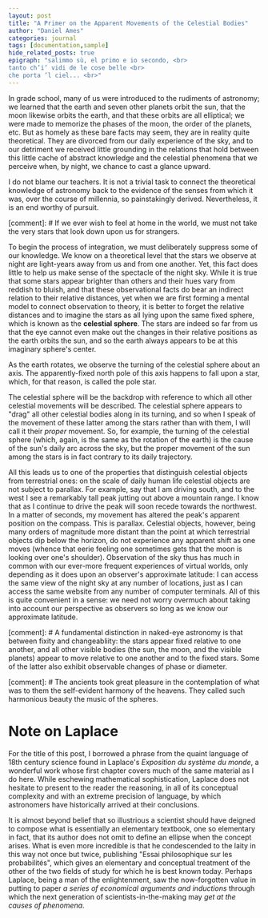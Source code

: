 ```yaml
---
layout: post
title: "A Primer on the Apparent Movements of the Celestial Bodies"
author: "Daniel Ames"
categories: journal
tags: [documentation,sample]
hide_related_posts: true
epigraph: "salimmo sù, el primo e io secondo, <br>
tanto ch’i’ vidi de le cose belle <br>
che porta ’l ciel... <br>"
---
```


In grade school, many of us were introduced to the rudiments of astronomy; we learned that the earth and seven other planets orbit the sun, that the moon likewise orbits the earth, and that these orbits are all elliptical; we were made to memorize the phases of the moon, the order of the planets, etc. But as homely as these bare facts may seem, they are in reality quite theoretical. They are divorced from our daily experience of the sky, and to our detriment we received little grounding in the relations that hold between this little cache of abstract knowledge and the celestial phenomena that we perceive when, by night, we chance to cast a glance upward.

I do not blame our teachers. It is not a trivial task to connect the theoretical knowledge of astronomy back to the evidence of the senses from which it was, over the course of millennia, so painstakingly derived. Nevertheless, it is an end worthy of pursuit. 

[comment]: # If we ever wish to feel at home in the world, we must not take the very stars that look down upon us for strangers. 



To begin the process of integration, we must deliberately suppress some of our knowledge. We know on a theoretical level that the stars we observe at night are light-years away from us and from one another. Yet, this fact does little to help us make sense of the spectacle of the night sky. While it is true that some stars appear brighter than others and their hues vary from reddish to bluish, and that these observational facts do bear an indirect relation to their relative distances, yet when we are first forming a mental model to connect observation to theory, it is better to forget the relative distances and to imagine the stars as all lying upon the same fixed sphere, which is known as the __celestial sphere__. The stars are indeed so far from us that the eye cannot even make out the changes in their relative positions as the earth orbits the sun, and so the earth always appears to be at this imaginary sphere's center. 

As the earth rotates, we observe the turning of the celestial sphere about an axis. The apparently-fixed north pole of this axis happens to fall upon a star, which, for that reason, is called the pole star.

The celestial sphere will be the backdrop with reference to which all other celestial movements will be described. The celestial sphere appears to "drag" all other celestial bodies along in its turning, and so when I speak of the movement of these latter among the stars rather than with them, I will call it their _proper_ movement. So, for example, the turning of the celestial sphere (which, again, is the same as the rotation of the earth) is the cause of the sun's daily arc across the sky, but the proper movement of the sun among the stars is in fact contrary to its daily trajectory.

All this leads us to one of the properties that distinguish celestial objects from terrestrial ones: on the scale of daily human life celestial objects are not subject to parallax. For example, say that I am driving south, and to the west I see a remarkably tall peak jutting out above a mountain range. I know that as I continue to drive the peak will soon recede towards the northwest. In a matter of seconds, my movement has altered the peak's apparent position on the compass. This is parallax. Celestial objects, however, being many orders of magnitude more distant than the point at which terrestrial objects dip below the horizon, do not experience any apparent shift as one moves (whence that eerie feeling one sometimes gets that the moon is looking over one's shoulder). Observation of the sky thus has much in common with our ever-more frequent experiences of virtual worlds, only depending as it does upon an observer's approximate latitude: I can access the same view of the night sky at any number of locations, just as I can access the same website from any number of computer terminals. All of this is quite convenient in a sense: we need not worry overmuch about taking into account our perspective as observers so long as we know our approximate latitude.


 [comment]: # A fundamental distinction in naked-eye astronomy is that between fixity and changeabliity: the stars appear fixed relative to one another, and all other visible bodies (the sun, the moon, and the visible planets) appear to move relative to one another and to the fixed stars. Some of the latter also exhibit observable changes of phase or diameter.



 [comment]: # The ancients took great pleasure in the contemplation of what was to them the self-evident harmony of the heavens. They called such harmonious beauty the music of the spheres. 

# Note on Laplace

For the title of this post, I borrowed a phrase from the quaint language of 18th century science found in Laplace's _Exposition du système du monde_, a wonderful work whose first chapter covers much of the same material as I do here. While eschewing mathematical sophistication, Laplace does not hesitate to present to the reader the reasoning, in all of its conceptual complexity and with an extreme precision of language, by which astronomers have historically arrived at their conclusions. 

It is almost beyond belief that so illustrious a scientist should have deigned to compose what is essentially an elementary textbook, one so elementary in fact, that its author does not omit to define an ellipse when the concept arises. What is even more incredible is that he condescended to the laity in this way not once but twice, publishing "Essai philosophique sur les probabilités", which gives an elementary and conceptual treatment of the other of the two fields of study for which he is best known today. Perhaps Laplace, being a man of the enlightenment, saw the now-forgotten value in putting to paper _a series of economical arguments and inductions_ through which the next generation of scientists-in-the-making may _get at the causes of phenomena_.




